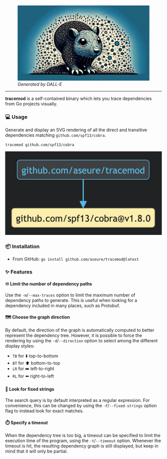 <p align="center">
    <figure>
        <img src="https://github.com/aseure/tracemod/blob/main/static/banner.png?raw=true" alt="banner">
        <figcaption><em>Generated by DALL-E</em></figcaption>
    </figure>
</p>

------
**tracemod** is a self-contained binary which lets you trace dependencies from
Go projects visually.

### 💻 Usage

Generate and display an SVG rendering of all the direct and transitive
dependencies matching `github.com/spf13/cobra`.

```shell
tracemod github.com/spf13/cobra
```

![tracemod example 1](./static/readme_example_1.png)

### 📦 Installation

- From GitHub: `go install github.com/aseure/tracemod@latest`

### ✨ Features

#### ♾️  Limit the number of dependency paths

Use the `-m`/`--max-traces` option to limit the maximum number of dependency
paths to generate. This is useful when looking for a dependency included in
many places, such as Protobuf.

#### 🗺️  Choose the graph direction

By default, the direction of the graph is automatically computed to better
represent the dependency tree. However, it is possible to force the rendering
by using the `-d`/`--direction` option to select among the different display
styles:

- `TB` for ⬇️ top-to-bottom
- `BT` for ⬆️ bottom-to-top
- `LR` for ➡️ left-to-right
- `RL` for ⬅️ right-to-left

#### 💎  Look for fixed strings

The search query is by default interpreted as a regular expression. For
convenience, this can be changed by using the `-F`/`--fixed-strings` option
flag to instead look for exact matches.

#### ⏱️  Specify a timeout

When the dependency tree is too big, a timeout can be specified to limit the
execution time of the program, using the `-t`/`--timeout` option. Whenever the
timeout is hit, the resulting dependency graph is still displayed, but keep in
mind that it will only be partial.
